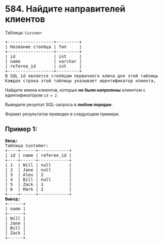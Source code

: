# 584. Найдите направителей клиентов
Таблица: `Customer`  
<pre>
+------------------+---------+
| Название столбца | Тип     |
+------------------+---------+
| id               | int     |
| name             | varchar |
| referee_id       | int     |
+------------------+---------+
В SQL id является столбцом первичного ключа для этой таблицы.
Каждая строка этой таблицы указывает идентификатор клиента, его имя, и идентификатор клиента, который его направил.
</pre>

Найдите имена клиентов, которые <b>не были напрелены</b> клиентом с идентификатором `id = 2`.

Выведите резултат SQL-запроса в <b>любом порядке</b>.  

Формат результатов приведен в следующем примере.

## Пример 1:
<pre>
<b>Ввод:</b> 
Таблица Customer:
+----+------+------------+
| id | name | referee_id |
+----+------+------------+
| 1  | Will | null       |
| 2  | Jane | null       |
| 3  | Alex | 2          |
| 4  | Bill | null       |
| 5  | Zack | 1          |
| 6  | Mark | 2          |
+----+------+------------+
<b>Вывод:</b> 
+------+
| name |
+------+
| Will |
| Jane |
| Bill |
| Zack |
+------+
</pre>
